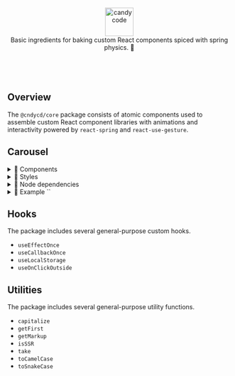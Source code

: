 &nbsp;

&nbsp;

<div align="center">
  <a href="https://candycode.co/">
    <img alt="candycode" src="https://storage.googleapis.com/candycode/candycode.svg" height="64">
  </a>
</div>
<div align="center">
  Basic ingredients for baking custom React components spiced with spring physics. 🧁
</div>

&nbsp;

&nbsp;

## Overview

The `@cndycd/core` package consists of atomic components used to assemble custom React component libraries with animations and interactivity powered by `react-spring` and `react-use-gesture`.


## Carousel

<details><summary>📃 Components</summary>
These components can be used to create a custom `<Carousel>` component. Every rendered component accepts `className` and `style` props (in addition to any other prop accepted by a React DOM node) so custom CSS classes and styles may be applied to supplement the basic required styles. The contents of the included `styles.css` file must be manually added to the project's CSS for the carousel to function.

The `<Provider>` component must be the parent of all other carousel components and accepts the following props.

| **prop**        | **default**    | type                          | **details**                                                  |
| --------------- | -------------- | ----------------------------- | ------------------------------------------------------------ |
| totalSlides     |                | number                        | **required**<br><br>the value must match the length of the `children` prop passed to the `<Track>` component |
| orientation     | `'horizontal'` | 'horizontal' or 'vertical'    | determines the orientation of the carousel track             |
| focusMode       | `'auto'`       | 'auto', 'manual', or 'always' | `'auto'`toggles keyboard, mouse, and touch interactivity based on whether or not the carousel is visible in the viewport<br><br>`'manual'` enables interactivity when the carousel is hovered, clicked, or touched and disables it when something outside the carousel is clicked or touched<br><br>`'always'` always enables interactivity; best when used for carousels that are permanently visible within in the viewport |
| inViewThreshold | `50`           | number                        | the number of pixels of the carousel that must be visible in the viewport before automatically gaining focus when `focusMode` is set to `'auto'` |
| allowGestures   | `true`         | bool                          | enable or disable mouse and touch gestures                   |
| dragThreshold   | `50`           | number                        | the number of pixels the track must be panned to initiate an automatic slide change |
| allowKeyboard   | `true`         | bool                          | enable or disable keyboard interactivity                     |
| keyboardMode    | `'standard'`   | 'standard' or 'gaming'        | `'standard'` listens to `ArrowUp`, `ArrowLeft`, `ArrowDown`, `ArrowRight` keyboard codes for advancing through slides<br><br>`'gaming'` listens to `KeyW`, `KeyA`, `KeyS`, and `KeyD` in addition to all `'standard'` keys |
| allowExpansion  | `true`         | bool                          | enable or disable expanded-mode support                      |
| allowFullscreen | `true`         | bool                          | enable or disable fullscreen-mode support                    |

The `<Wrapper>` component is placed within the `<Provider>` component and must contain a `<Track>` component and may optionally include a `<Drawer>` component or any other React nodes.

The `<Track>` component is placed within the `<Wrapper>` component and must contain one or more `<Slide>` components as direct children. Each `<Slide>` component contains the contents of one panel of the carousel.

The optional `<Drawer>` component may be placed placed within the `<Wrapper>` and can be used to contain one or more control elements or other React nodes.

The following control components include built-in interactivity on click and touch events. They may be placed anywhere within the `<Provider>` component and can accept a `children` prop to wrap its behavior around any React node.

- `<Start>` moves to the first slide
- `<Backward>` moves to the previous slide
- `<Forward>` moves to the next slide
- `<End>` moves to the last slide
- `<Expand>` toggles expanded mode
- `<Fullscreen>` toggles fullscreen mode
</details>

<details><summary>📃 Styles</summary>

### Basic carousel functionality *(required)*

```css
.carousel {
  position: relative;
  display: flex;
  width: 100%;
  height: 100%;
  overflow: hidden;
}

.carousel-intersection-observer {
  position: relative;
  display: flex;
  width: 100%;
  height: 100%;
}

.carousel-track {
  position: relative;
  z-index: 0;
  display: flex;
  height: 100%;
}

.carousel-slide {
  min-width: 100%;
  width: 100%;
  max-width: 100%;
  min-height: 100%;
  height: 100%;
  max-height: 100%;
}

.carousel-slide > * {
  min-width: 100% !important;
  width: 100% !important;
  max-width: 100% !important;
  min-height: 100% !important;
  height: 100% !important;
  max-height: 100% !important;
}

.carousel-slide img {
  pointer-events: none !important;
  user-select: none !important;
}

.carousel-button--disabled {
  opacity: 0.5;
  cursor: not-allowed;
}
```

### Gesture functionality *(optional)*

```css
.carousel--gestures {
  touch-action: none;
}

.carousel--gestures * {
  user-select: none;
}
```

### Expansion functionality *(optional)*

```css
.carousel--expanded {
  position: fixed;
  left: 0;
  right: 0;
  top: 0;
  bottom: 0;
  z-index: 1000;
  background: rgba(0, 0, 0, 0.5);
}
```

### <Drawer> component *(optional)*

```css
.carousel-drawer {
  position: absolute;
  left: 0;
  right: 0;
  bottom: 0;
  z-index: 10;
  display: flex;
  justify-content: space-around;
  align-items: center;
}
```
</details>

<details><summary>📃 Node dependencies</summary>

Use of the carousel components in a project requires that the following peer dependencies also be installed.

- `classnames`
- `prop-types`
- `react`
- `react-dom`
- `react-intersection-observer`
- `react-spring`
- `react-use-gesture`
- `react-use-measure`
</details>

<details><summary>📃 Example `<Carousel>`</summary>

```javascript
import React from "react";
import {
  Provider,
  Wrapper,
  Track,
  Slide,
  Drawer,
  Start,
  Backward,
  Forward,
  End,
  Expand,
  Fullscreen,
} from "@cndycd/core/carousel";

export const Carousel = ({ children, ...rest }) => {
  return (
    <Provider totalSlides={children.length ? children.length : 1} {...rest}>
      <Wrapper>
        <Track>
          {children.length ? (
            children.map((child, index) => <Slide key={index}>{child}</Slide>)
          ) : (
            <Slide>{children}</Slide>
          )}
        </Track>
        <Drawer>
          <Start />
          <Backward />
          <Expand />
          <Fullscreen />
          <Forward />
          <End />
        </Drawer>
      </Wrapper>
    </Provider>
  );
};
```
</details>

## Hooks
The package includes several general-purpose custom hooks.

- `useEffectOnce`
- `useCallbackOnce`
- `useLocalStorage`
- `useOnClickOutside`


## Utilities
The package includes several general-purpose utility functions.

- `capitalize`
- `getFirst`
- `getMarkup`
- `isSSR`
- `take`
- `toCamelCase`
- `toSnakeCase`
